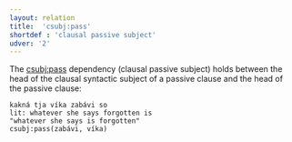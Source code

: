 ```yaml
---
layout: relation
title:  'csubj:pass'
shortdef : 'clausal passive subject'
udver: '2'
---
```


The [csubj:pass]() dependency (clausal passive subject) holds between the head of the clausal syntactic subject of  a  passive clause and the head of the passive clause:

~~~ sdparse
kakná tja víka zabávi so 
lit: whatever she says forgotten is
"whatever she says is forgotten" 
csubj:pass(zabávi, víka) 
~~~
